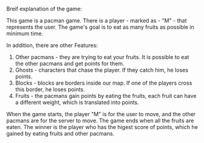 Breif explanation of the game:

This game is a pacman game. 
There is a player - marked as - "M" - that represents the user. 
The game's goal is to eat as many fruits as possible in minimum time.

In addition, there are other Features: 
1. Other pacmans - they are trying to eat your fruits.
  It is possible to eat the other pacmans and get points for them.
2. Ghosts - characters that chase the player. If they catch him, he loses points.
3. Blocks - blocks are borders inside our map. If one of the players cross this border, 
  he loses points.
4. Fruits - the pacmans gain points by eating the fruits, each fruit can have a different               weight, which is translated into points.

When the game starts, the player "M" is for the user to move, 
and the other pacmans are for the server to move.
The game ends when all the fruits are eaten.
The winner is the player who has the higest score of points, 
which he gained by eating fruits and other pacmans.
